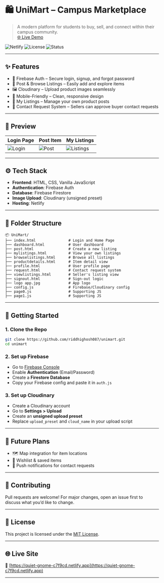 # 🛍️ UniMart – Campus Marketplace

> A modern platform for students to buy, sell, and connect within their campus community.  
> [🌐 Live Demo](https://quiet-gnome-c7f9cd.netlify.app)

![Netlify](https://img.shields.io/badge/Hosted_on-Netlify-blue?style=flat-square)
![License](https://img.shields.io/badge/License-MIT-green?style=flat-square)
![Status](https://img.shields.io/badge/Status-Active-brightgreen?style=flat-square)

---

## ✨ Features

- 🔐 Firebase Auth – Secure login, signup, and forgot password
- 🛒 Post & Browse Listings – Easily add and explore items
- 🖼️ Cloudinary – Upload product images seamlessly
- 📱 Mobile-Friendly – Clean, responsive design
- 🧾 My Listings – Manage your own product posts
- 📇 Contact Request System – Sellers can approve buyer contact requests

---

## 📸 Preview

| Login Page                                                                                | Post Item                                                                                | My Listings                                                                                  |
| ----------------------------------------------------------------------------------------- | ---------------------------------------------------------------------------------------- | -------------------------------------------------------------------------------------------- |
| ![Login](https://github.com/user-attachments/assets/910c4e59-890b-43dc-8a2f-8ac9211da916) | ![Post](https://github.com/user-attachments/assets/fc2c3488-92bd-4586-951c-4d18640e4961) | ![Listings](https://github.com/user-attachments/assets/077e195e-092f-4319-9f4e-06a9fa699330) |

---

## ⚙️ Tech Stack

- **Frontend**: HTML, CSS, Vanilla JavaScript
- **Authentication**: Firebase Auth
- **Database**: Firebase Firestore
- **Image Upload**: Cloudinary (unsigned preset)
- **Hosting**: Netlify

---

## 📂 Folder Structure

```
📦 UniMart/
├── index.html               # Login and Home Page
├── dashboard.html           # User dashboard
├── post.html                # Create a new listing
├── mylistings.html          # View your own listings
├── browselistings.html      # Browse all listings
├── productdetails.html      # Item detail view
├── profile.html             # User profile page
├── request.html             # Contact request system
├── viewlistings.html        # Seller's listing view
├── signout.html             # Sign-out logic
├── logo app.jpg             # App logo
├── config.js                # Firebase/Cloudinary config
├── page0.js                 # Supporting JS
├── page1.js                 # Supporting JS

```

---

## 🚀 Getting Started

### 1. Clone the Repo

```bash
git clone https://github.com/riddhighosh087/unimart.git
cd unimart
```

### 2. Set up Firebase

- Go to [Firebase Console](https://console.firebase.google.com/)
- Enable **Authentication** (Email/Password)
- Create a **Firestore Database**
- Copy your Firebase config and paste it in `auth.js`

### 3. Set up Cloudinary

- Create a Cloudinary account
- Go to **Settings > Upload**
- Create an **unsigned upload preset**
- Replace `upload_preset` and `cloud_name` in your upload script

---

## 🧠 Future Plans

- 🗺️ Map integration for item locations
- 🛒 Wishlist & saved items
- 🔔 Push notifications for contact requests

---

## 🤝 Contributing

Pull requests are welcome! For major changes, open an issue first to discuss what you’d like to change.

---

## 📄 License

This project is licensed under the [MIT License](LICENSE).

---

## 🌐 Live Site

🔗 [https://quiet-gnome-c7f9cd.netlify.app](https://quiet-gnome-c7f9cd.netlify.app)

---
